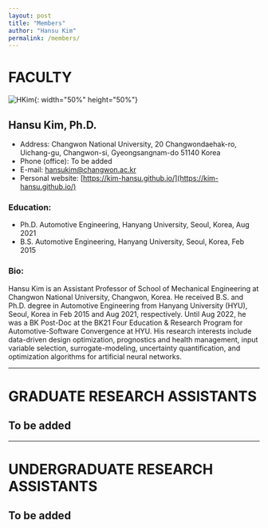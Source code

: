 ```yaml
---
layout: post
title: "Members"
author: "Hansu Kim"
permalink: /members/
---
```


# FACULTY   
   
![HKim](https://user-images.githubusercontent.com/54526956/185015952-2b93fed0-d64c-4fe7-b2d5-03f732a21a7b.jpg){: width="50%" height="50%"}
      
## Hansu Kim, Ph.D.
* Address: Changwon National University, 20 Changwondaehak-ro, Uichang-gu, Changwon-si, Gyeongsangnam-do 51140 Korea   
* Phone (office): To be added   
* E-mail: [hansukim@changwon.ac.kr](mailto:hansukim@changwon.ac.kr)   
* Personal website: [https://kim-hansu.github.io/](https://kim-hansu.github.io/)   
   
### Education:   
* Ph.D. Automotive Engineering, Hanyang University, Seoul, Korea, Aug 2021   
* B.S. Automotive Engineering, Hanyang University, Seoul, Korea, Feb 2015   

### Bio:   
Hansu Kim is an Assistant Professor of School of Mechanical Engineering at Changwon National University, Changwon, Korea. He received B.S. and Ph.D. degree in Automotive Engineering from Hanyang University (HYU), Seoul, Korea in Feb 2015 and Aug 2021, respectively. Until Aug 2022, he was a BK Post-Doc at the BK21 Four Education & Research Program for Automotive-Software Convergence at HYU. His research interests include data-driven design optimization, prognostics and health management, input variable selection, surrogate-modeling, uncertainty quantification, and optimization algorithms for artificial neural networks.

***
   
# GRADUATE RESEARCH ASSISTANTS   
## To be added   
   
***
   
# UNDERGRADUATE RESEARCH ASSISTANTS   
## To be added   
